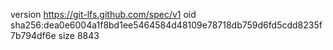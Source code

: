 version https://git-lfs.github.com/spec/v1
oid sha256:dea0e6004a1f8bd1ee5464584d48109e78718db759d6fd5cdd8235f7b794df6e
size 8843
